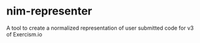# nim-representer
A tool to create a normalized representation of user submitted code for v3 of Exercism.io
